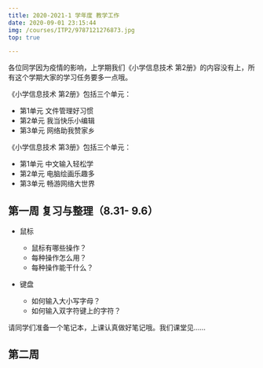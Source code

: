 ```yaml
---
title: 2020-2021-1 学年度 教学工作
date: 2020-09-01 23:15:44
img: /courses/ITP2/9787121276873.jpg
top: true

---
```

各位同学因为疫情的影响，上学期我们《小学信息技术 第2册》的内容没有上，所有这个学期大家的学习任务要多一点哦。

《小学信息技术 第2册》包括三个单元：

- 第1单元 文件管理好习惯
- 第2单元  我当快乐小编辑
- 第3单元 网络助我赞家乡

《小学信息技术 第3册》包括三个单元：
- 第1单元 中文输入轻松学
- 第2单元 电脑绘画乐趣多
- 第3单元 畅游网络大世界

## 第一周 复习与整理（8.31- 9.6）

- 鼠标
  - 鼠标有哪些操作？
  - 每种操作怎么用？
  - 每种操作能干什么？

- 键盘
  - 如何输入大小写字母？
  - 如何输入双字符键上的字符？

请同学们准备一个笔记本，上课认真做好笔记哦。我们课堂见……

## 第二周 

<!-- more -->